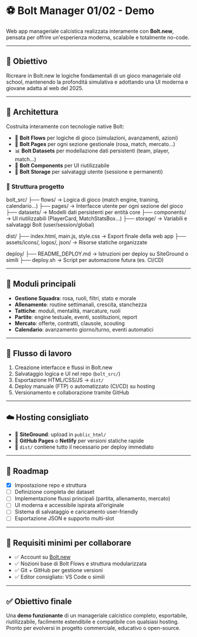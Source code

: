 # ⚽ Bolt Manager 01/02 - Demo

Web app manageriale calcistica realizzata interamente con **Bolt.new**, pensata per offrire un'esperienza moderna, scalabile e totalmente no-code.

---

## 🚀 Obiettivo

Ricreare in Bolt.new le logiche fondamentali di un gioco manageriale old school, mantenendo la profondità simulativa e adottando una UI moderna e giovane adatta al web del 2025.

---

## 📐 Architettura

Costruita interamente con tecnologie native Bolt:

- 🔧 **Bolt Flows** per logiche di gioco (simulazioni, avanzamenti, azioni)
- 📄 **Bolt Pages** per ogni sezione gestionale (rosa, match, mercato…)
- 📊 **Bolt Datasets** per modellazione dati persistenti (team, player, match…)
- 🧩 **Bolt Components** per UI riutilizzabile
- 💾 **Bolt Storage** per salvataggi utente (sessione e permanenti)

### 📁 Struttura progetto
bolt_src/
├── flows/ → Logica di gioco (match engine, training, calendario…)
├── pages/ → Interfacce utente per ogni sezione del gioco
├── datasets/ → Modelli dati persistenti per entità core
├── components/ → UI riutilizzabili (PlayerCard, MatchStatsBox…)
├── storage/ → Variabili e salvataggi Bolt (user/session/global)

dist/
├── index.html, main.js, style.css → Export finale della web app
├── assets/icons/, logos/, json/ → Risorse statiche organizzate

deploy/
├── README_DEPLOY.md → Istruzioni per deploy su SiteGround o simili
├── deploy.sh → Script per automazione futura (es. CI/CD)

---

## 🧱 Moduli principali

- **Gestione Squadra**: rosa, ruoli, filtri, stato e morale
- **Allenamento**: routine settimanali, crescita, stanchezza
- **Tattiche**: moduli, mentalità, marcature, ruoli
- **Partite**: engine testuale, eventi, sostituzioni, report
- **Mercato**: offerte, contratti, clausole, scouting
- **Calendario**: avanzamento giorno/turno, eventi automatici

---

## 🔄 Flusso di lavoro

1. Creazione interfacce e flussi in Bolt.new
2. Salvataggio logica e UI nel repo (`bolt_src/`)
3. Esportazione HTML/CSS/JS → `dist/`
4. Deploy manuale (FTP) o automatizzato (CI/CD) su hosting
5. Versionamento e collaborazione tramite GitHub

---

## ☁️ Hosting consigliato

- 🔹 **SiteGround**: upload in `public_html/`
- 🔹 **GitHub Pages** o **Netlify** per versioni statiche rapide
- 🔹 `dist/` contiene tutto il necessario per deploy immediato

---

## 📅 Roadmap

- [x] Impostazione repo e struttura
- [ ] Definizione completa dei dataset
- [ ] Implementazione flussi principali (partita, allenamento, mercato)
- [ ] UI moderna e accessibile ispirata all’originale
- [ ] Sistema di salvataggio e caricamento user-friendly
- [ ] Esportazione JSON e supporto multi-slot

---

## 🔧 Requisiti minimi per collaborare

- ✅ Account su [Bolt.new](https://bolt.new)
- ✅ Nozioni base di Bolt Flows e struttura modularizzata
- ✅ Git + GitHub per gestione versioni
- ✅ Editor consigliato: VS Code o simili

---

## ✅ Obiettivo finale

Una **demo funzionante** di un manageriale calcistico completo, esportabile, riutilizzabile, facilmente estendibile e compatibile con qualsiasi hosting. Pronto per evolversi in progetto commerciale, educativo o open-source.

